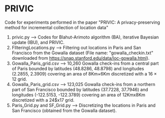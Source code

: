 # PRIVIC
Code for experiments performed in the paper "PRIVIC: A privacy-preserving method for incremental collection of location data"
1. privic.py --> Codes for Blahut-Arimoto algorithm (BA), iterative Bayesian update (IBU), and PRIVIC.
2. FIlteringLocations.py --> Filtering out locations in Paris and San Francisco from the Gowalla dataset (File name: "gowalla_checkin.txt"
downloaded from https://snap.stanford.edu/data/loc-gowalla.html).
3. Gowalla_Paris_grid.csv --> 10,260 Gowalla check-ins from a central part of Paris bounded by latitudes (48.8286, 48.8798) and longitudes (2.2855, 2.3909) 
covering an area of 8Km×6Km discretized with a 16 × 12 grid.
4. Gowalla_Paris_grid.csv --> 123,025 Gowalla check-ins from a northern part of San Francisco bounded by latitudes (37.7228, 37.7946) 
and longitudes (-122.5153, -122.3789) covering an area of 12Kmx8Km discretized with a 24$x17 grid.
5. Paris_Grid.py and SF_Grid.py --> Discretizing the locations in Paris and San Francisco (obtained from the Gowalla dataset).
